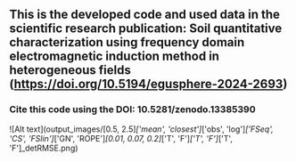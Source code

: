 ## This is the developed code and used data in the scientific research publication: Soil quantitative characterization using frequency domain electromagnetic induction method in heterogeneous fields (https://doi.org/10.5194/egusphere-2024-2693)

### Cite this code using the DOI: 10.5281/zenodo.13385390
![Alt text](output_images/[0.5, 2.5]_['mean', 'closest']_['obs', 'log']_['FSeq', 'CS', 'FSlin']_['GN', 'ROPE']_[0.01, 0.07, 0.2]_['T', 'F']_['T', 'F']_['T', 'F']_detRMSE.png)
